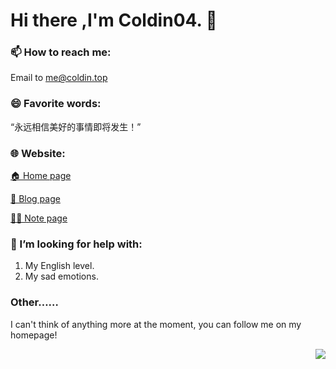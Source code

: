 # Hi there ,I'm Coldin04. 👋

### 📫 How to reach me:
Email to me@coldin.top

###  😄 Favorite words:
“永远相信美好的事情即将发生！”

### 🌐 Website:
[🏠 Home page](https://coldin.top)

[📝 Blog page](https://blog.coldin.top)

[✍🏻️ Note page](https://note.coldin.top)

### 🤔 I’m looking for help with:
1. My English level.
2. My sad emotions.


### Other……
I can't think of anything more at the moment, you can follow me on my homepage!

<img align="right" src="https://github-readme-stats.vercel.app/api?username=Coldin04&show_icons=true">

<!--
**Coldin04/Coldin04** is a ✨ _special_ ✨ repository because its `README.md` (this file) appears on your GitHub profile.

Here are some ideas to get you started:

- 🔭 I’m currently working on ...
- 🌱 I’m currently learning ...
- 👯 I’m looking to collaborate on ...
- 🤔 I’m looking for help with ...
- 💬 Ask me about ...
- 📫 How to reach me: ...
- 😄 Pronouns: ...
- ⚡ Fun fact: ...
-->
